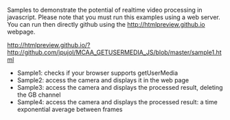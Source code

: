 Samples to demonstrate the potential of realtime video processing in javascript. Please note that you must run this examples using a web server. You can run then directly github using the http://htmlpreview.github.io webpage.

http://htmlpreview.github.io/?http://github.com/jpujol/MCAA_GETUSERMEDIA_JS/blob/master/sample1.html

* Sample1: checks if your browser supports getUserMedia
* Sample2: access the camera and displays it in the web page
* Sample3: access the camera and displays the processed result, deleting the GB channel
* Sample4: access the camera and displays the processed result: a time exponential average between frames
